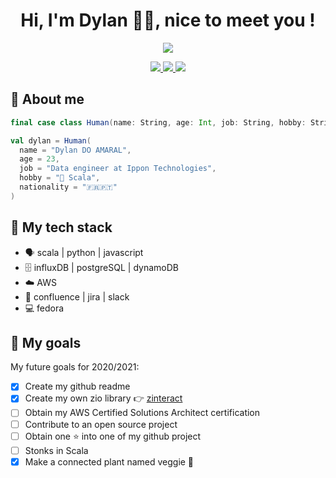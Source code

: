 
<h1 align="center">Hi, I'm Dylan 🦉👋, nice to meet you !</h1>

<p align="center">
  <a href="https://github.com/dylandoamaral">
    <img align="center" src="https://github-readme-stats.vercel.app/api?username=dylandoamaral&theme=yeblu&show_icons=true" />
  </a>
</P>

<p align="center">
  <a href="https://www.dylan.doamaral.dev/">
    <img src="http://img.shields.io/badge/website-www.dylan.doamaral.dev-d6db0b?style=flat&logo=ulule&labelColor=002046&logoColor=d6db0b" />
  </a>
  <a href="https://twitter.com/dylandmrl">
    <img src="http://img.shields.io/badge/twitter-Dylan%20Do%20Amaral-d6db0b?style=flat&logo=twitter&labelColor=002046&logoColor=d6db0b" />
  </a>
  <a href="https://www.linkedin.com/in/dylandoamaral/">
    <img src="http://img.shields.io/badge/linkedin-Dylan%20Do%20Amaral-d6db0b?style=flat&logo=linkedin&labelColor=002046&logoColor=d6db0b" />
  </a>
</p>

## 👦 About me

```scala
final case class Human(name: String, age: Int, job: String, hobby: String, nationality: String)

val dylan = Human(
  name = "Dylan DO AMARAL",
  age = 23,
  job = "Data engineer at Ippon Technologies",
  hobby = "💛 Scala",
  nationality = "🇫🇷🇵🇹"
)
```

## 🧰 My tech stack

- 🗣️ scala | python | javascript
- 🗄️ influxDB | postgreSQL | dynamoDB
- ☁️ AWS
- 🧸 confluence | jira | slack
- 💻 fedora

## 🎯 My goals

My future goals for 2020/2021:

- [x] Create my github readme
- [x] Create my own zio library 👉 [zinteract](https://github.com/dylandoamaral/zinteract)
- [ ] Obtain my AWS Certified Solutions Architect certification
- [ ] Contribute to an open source project
- [ ] Obtain one ⭐ into one of my github project
- [ ] Stonks in Scala 
- [X] Make a connected plant named veggie 🌱
